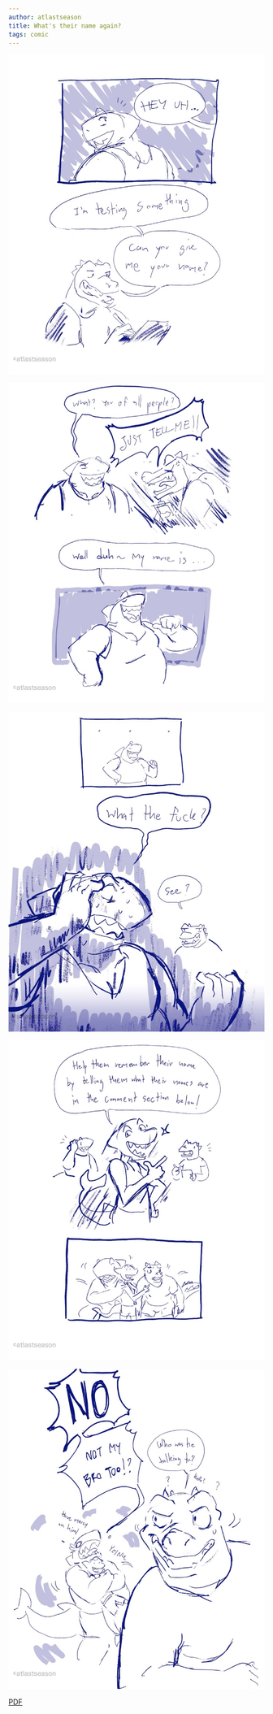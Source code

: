 ```yaml
---
author: atlastseason
title: What's their name again?
tags: comic
---
```


![](/assets/images/2024/10/sharkbros-forgot-name-(With-Watermark)-1-Large.jpeg)

![](/assets/images/2024/10/sharkbros-forgot-name-(With-Watermark)-2-Large.jpeg)

![](/assets/images/2024/10/sharkbros-forgot-name-(With-Watermark)-3-Large.jpeg)

![](/assets/images/2024/10/sharkbros-forgot-name-(With-Watermark)-4-Large.jpeg)

![](/assets/images/2024/10/sharkbros-forgot-name-(With-Watermark)-5-Large.jpeg)

[PDF](/assets/pdf/2024/10/sharkbros-forgot-name-(With-Watermark).pdf)
